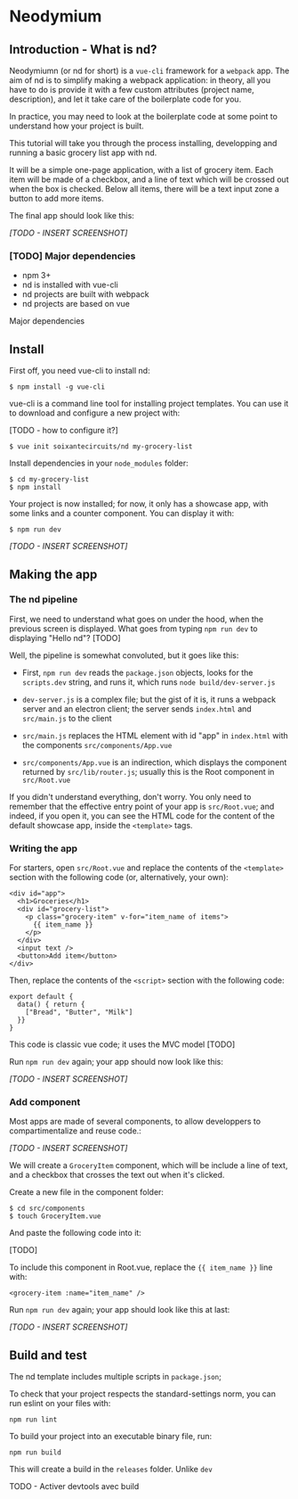 Neodymium
=========

Introduction - What is nd?
--------------------------

Neodymiumn (or nd for short) is a `vue-cli` framework for a `webpack` app. The aim of nd is to simplify making a webpack application: in theory, all you have to do is provide it with a few custom attributes (project name, description), and let it take care of the boilerplate code for you.

In practice, you may need to look at the boilerplate code at some point to understand how your project is built.

This tutorial will take you through the process installing, developping and running a basic grocery list app with nd.

It will be a simple one-page application, with a list of grocery item. Each item will be made of a checkbox, and a line of text which will be crossed out when the box is checked. Below all items, there will be a text input zone a button to add more items.

The final app should look like this:

_[TODO - INSERT SCREENSHOT]_

### [TODO] Major dependencies

* npm 3+
* nd is installed with vue-cli
* nd projects are built with webpack
* nd projects are based on vue

Major dependencies


Install
-------

First off, you need vue-cli to install nd:

    $ npm install -g vue-cli

vue-cli is a command line tool for installing project templates. You can use it to download and configure a new project with:

[TODO - how to configure it?]

    $ vue init soixantecircuits/nd my-grocery-list

Install dependencies in your `node_modules` folder:

    $ cd my-grocery-list
    $ npm install

Your project is now installed; for now, it only has a showcase app, with some links and a counter component. You can display it with:

    $ npm run dev

_[TODO - INSERT SCREENSHOT]_


Making the app
--------------

### The nd pipeline

First, we need to understand what goes on under the hood, when the previous screen is displayed. What goes from typing `npm run dev` to displaying "Hello nd"? [TODO]

Well, the pipeline is somewhat convoluted, but it goes like this:

* First, `npm run dev` reads the `package.json` objects, looks for the `scripts.dev` string, and runs it, which runs `node build/dev-server.js`

* `dev-server.js` is a complex file; but the gist of it is, it runs a webpack server and an electron client; the server sends `index.html` and `src/main.js` to the client

* `src/main.js` replaces the HTML element with id "app" in `index.html` with the components `src/components/App.vue`

* `src/components/App.vue` is an indirection, which displays the component returned by `src/lib/router.js`; usually this is the Root component in `src/Root.vue`

If you didn't understand everything, don't worry. You only need to remember that the effective entry point of your app is `src/Root.vue`; and indeed, if you open it, you can see the HTML code for the content of the default showcase app, inside the `<template>` tags.

### Writing the app

For starters, open `src/Root.vue` and replace the contents of the `<template>` section with the following code (or, alternatively, your own):

    <div id="app">
      <h1>Groceries</h1>
      <div id="grocery-list">
        <p class="grocery-item" v-for="item_name of items">
          {{ item_name }}
        </p>
      </div>
      <input text />
      <button>Add item</button>
    </div>

Then, replace the contents of the `<script>` section with the following code:

    export default {
      data() { return {
        ["Bread", "Butter", "Milk"]
      }}
    }

This code is classic vue code; it uses the MVC model [TODO]

Run `npm run dev` again; your app should now look like this:

_[TODO - INSERT SCREENSHOT]_

### Add component

Most apps are made of several components, to allow developpers to compartimentalize and reuse code.:

_[TODO - INSERT SCREENSHOT]_

We will create a `GroceryItem` component, which will be include a line of text, and a checkbox that crosses the text out when it's clicked.

Create a new file in the component folder:

    $ cd src/components
    $ touch GroceryItem.vue

And paste the following code into it:

[TODO]

To include this component in Root.vue, replace the `{{ item_name }}` line with:

    <grocery-item :name="item_name" />

Run `npm run dev` again; your app should look like this at last:

_[TODO - INSERT SCREENSHOT]_


Build and test
--------------

The nd template includes multiple scripts in `package.json`;

To check that your project respects the standard-settings norm, you can run eslint on your files with:

    npm run lint

To build your project into an executable binary file, run:

    npm run build

This will create a build in the `releases` folder. Unlike `dev`

TODO - Activer devtools avec build
